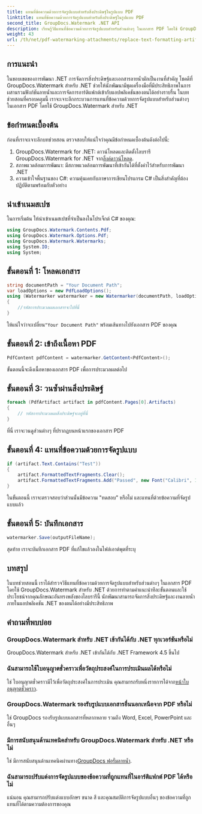 ```yaml
---
title: แทนที่ข้อความด้วยการจัดรูปแบบสำหรับสิ่งประดิษฐ์ในรูปแบบ PDF
linktitle: แทนที่ข้อความด้วยการจัดรูปแบบสำหรับสิ่งประดิษฐ์ในรูปแบบ PDF
second_title: GroupDocs.Watermark .NET API
description: เรียนรู้วิธีแทนที่ข้อความด้วยการจัดรูปแบบสำหรับส่วนต่างๆ ในเอกสาร PDF โดยใช้ GroupDocs.Watermark สำหรับ .NET ปรับปรุงการจัดการเอกสารได้อย่างง่ายดาย
weight: 43
url: /th/net/pdf-watermarking-attachments/replace-text-formatting-artifact-pdf/
---
```

## การแนะนำ
ในขอบเขตของการพัฒนา .NET การจัดการสิ่งประดิษฐ์และเอกสารลายน้ำมักเป็นงานที่สำคัญ โชคดีที่ GroupDocs.Watermark สำหรับ .NET ช่วยให้นักพัฒนามีชุดเครื่องมือที่มีประสิทธิภาพในการผสานรวมฟังก์ชันลายน้ำและการจัดการอาร์ติแฟกต์เข้ากับแอปพลิเคชันของตนได้อย่างราบรื่น ในบทช่วยสอนที่ครอบคลุมนี้ เราจะเจาะลึกกระบวนการแทนที่ข้อความด้วยการจัดรูปแบบสำหรับส่วนต่างๆ ในเอกสาร PDF โดยใช้ GroupDocs.Watermark สำหรับ .NET
## ข้อกำหนดเบื้องต้น
ก่อนที่เราจะเจาะลึกบทช่วยสอน ตรวจสอบให้แน่ใจว่าคุณมีข้อกำหนดเบื้องต้นดังต่อไปนี้:
1.  GroupDocs.Watermark for .NET: ดาวน์โหลดและติดตั้งไลบรารี GroupDocs.Watermark for .NET จาก[ลิ้งค์ดาวน์โหลด](https://releases.groupdocs.com/Watermark/net/).
2. สภาพแวดล้อมการพัฒนา: มีสภาพแวดล้อมการพัฒนาที่เข้ากันได้ที่ตั้งค่าไว้สำหรับการพัฒนา .NET
3. ความเข้าใจพื้นฐานของ C#: ความคุ้นเคยกับภาษาการเขียนโปรแกรม C# เป็นสิ่งสำคัญที่ต้องปฏิบัติตามพร้อมกับตัวอย่าง

## นำเข้าเนมสเปซ
ในการเริ่มต้น ให้นำเข้าเนมสเปซที่จำเป็นลงในโปรเจ็กต์ C# ของคุณ:
```csharp
using GroupDocs.Watermark.Contents.Pdf;
using GroupDocs.Watermark.Options.Pdf;
using GroupDocs.Watermark.Watermarks;
using System.IO;
using System;
```
## ขั้นตอนที่ 1: โหลดเอกสาร
```csharp
string documentPath = "Your Document Path";
var loadOptions = new PdfLoadOptions();
using (Watermarker watermarker = new Watermarker(documentPath, loadOptions))
{
    //รหัสการประมวลผลเอกสารจะไปที่นี่
}
```
 ให้แน่ใจว่าจะเปลี่ยน`"Your Document Path"` พร้อมเส้นทางไปยังเอกสาร PDF ของคุณ
## ขั้นตอนที่ 2: เข้าถึงเนื้อหา PDF
```csharp
PdfContent pdfContent = watermarker.GetContent<PdfContent>();
```
ขั้นตอนนี้จะดึงเนื้อหาของเอกสาร PDF เพื่อการประมวลผลต่อไป
## ขั้นตอนที่ 3: วนซ้ำผ่านสิ่งประดิษฐ์
```csharp
foreach (PdfArtifact artifact in pdfContent.Pages[0].Artifacts)
{
    // รหัสการประมวลผลสิ่งประดิษฐ์จะอยู่ที่นี่
}
```
ที่นี่ เราจะวนดูส่วนต่างๆ ที่ปรากฏบนหน้าแรกของเอกสาร PDF
## ขั้นตอนที่ 4: แทนที่ข้อความด้วยการจัดรูปแบบ
```csharp
if (artifact.Text.Contains("Test"))
{
    artifact.FormattedTextFragments.Clear();
    artifact.FormattedTextFragments.Add("Passed", new Font("Calibri", 19, FontStyle.Bold), Color.Red, Color.Aqua);
}
```
ในขั้นตอนนี้ เราจะตรวจสอบว่าส่วนนั้นมีข้อความ "ทดสอบ" หรือไม่ และแทนที่ด้วยข้อความที่จัดรูปแบบแล้ว
## ขั้นตอนที่ 5: บันทึกเอกสาร
```csharp
watermarker.Save(outputFileName);
```
สุดท้าย เราจะบันทึกเอกสาร PDF ที่แก้ไขแล้วลงในไฟล์เอาต์พุตที่ระบุ

## บทสรุป
ในบทช่วยสอนนี้ เราได้สำรวจวิธีแทนที่ข้อความด้วยการจัดรูปแบบสำหรับส่วนต่างๆ ในเอกสาร PDF โดยใช้ GroupDocs.Watermark สำหรับ .NET ด้วยการทำตามคำแนะนำทีละขั้นตอนและใช้ประโยชน์จากคุณลักษณะอันทรงพลังของไลบรารีนี้ นักพัฒนาสามารถจัดการสิ่งประดิษฐ์และงานลายน้ำภายในแอปพลิเคชัน .NET ของตนได้อย่างมีประสิทธิภาพ
## คำถามที่พบบ่อย
### GroupDocs.Watermark สำหรับ .NET เข้ากันได้กับ .NET ทุกเวอร์ชันหรือไม่
GroupDocs.Watermark สำหรับ .NET เข้ากันได้กับ .NET Framework 4.5 ขึ้นไป
### ฉันสามารถใช้ใบอนุญาตชั่วคราวเพื่อวัตถุประสงค์ในการประเมินผลได้หรือไม่
 ใช่ ใบอนุญาตชั่วคราวมีไว้เพื่อวัตถุประสงค์ในการประเมิน คุณสามารถรับหนึ่งรายการได้จาก[หน้าใบอนุญาตชั่วคราว](https://purchase.groupdocs.com/temporary-license/).
### GroupDocs.Watermark รองรับรูปแบบเอกสารอื่นนอกเหนือจาก PDF หรือไม่
ใช่ GroupDocs รองรับรูปแบบเอกสารที่หลากหลาย รวมถึง Word, Excel, PowerPoint และอื่นๆ
### มีการสนับสนุนด้านเทคนิคสำหรับ GroupDocs.Watermark สำหรับ .NET หรือไม่
 ใช่ มีการสนับสนุนด้านเทคนิคผ่านทาง[GroupDocs ฟอรั่มลายน้ำ](https://forum.groupdocs.com/c/watermark/19).
### ฉันสามารถปรับแต่งการจัดรูปแบบของข้อความที่ถูกแทนที่ในอาร์ติแฟกต์ PDF ได้หรือไม่
แน่นอน คุณสามารถปรับแต่งแบบอักษร ขนาด สี และคุณสมบัติการจัดรูปแบบอื่นๆ ของข้อความที่ถูกแทนที่ได้ตามความต้องการของคุณ